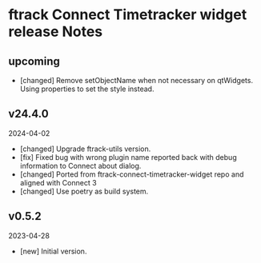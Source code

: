 # ftrack Connect Timetracker widget release Notes

## upcoming

* [changed] Remove setObjectName when not necessary on qtWidgets. Using properties to set the style instead.

## v24.4.0
2024-04-02

* [changed] Upgrade ftrack-utils version.
* [fix] Fixed bug with wrong plugin name reported back with debug information to Connect about dialog.
* [changed] Ported from ftrack-connect-timetracker-widget repo and aligned with Connect 3
* [changed] Use poetry as build system.


## v0.5.2
2023-04-28

* [new] Initial version.
